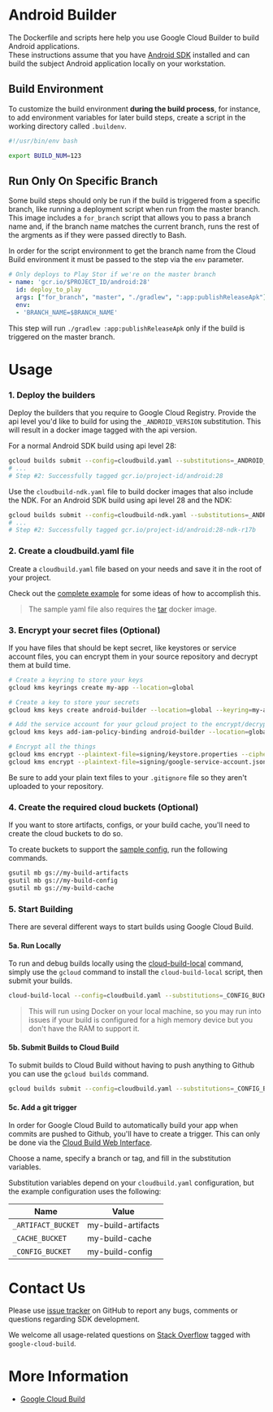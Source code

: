 # Android Builder

The Dockerfile and scripts here help you use Google Cloud Builder to build Android applications.  
These instructions assume that you have [Android SDK](https://developer.android.com/studio/index.html) installed and can build the subject Android application locally on your workstation.  

## Build Environment

To customize the build environment **during the build process**, for instance, to add environment variables for later build steps, create a script in the working directory called `.buildenv`.  

```bash
#!/usr/bin/env bash

export BUILD_NUM=123
```

## Run Only On Specific Branch

Some build steps should only be run if the build is triggered from a specific branch, like running a deployment script when run from the master branch.  This image includes a `for_branch` script that allows you to pass a branch name and, if the branch name matches the current branch, runs the rest of the argments as if they were passed directly to Bash.

In order for the script environment to get the branch name from the Cloud Build environment it must be passed to the step via the `env` parameter.

```yaml
# Only deploys to Play Stor if we're on the master branch
- name: 'gcr.io/$PROJECT_ID/android:28'
  id: deploy_to_play
  args: ["for_branch", "master", "./gradlew", ":app:publishReleaseApk"]
  env:
  - 'BRANCH_NAME=$BRANCH_NAME'
```

This step will run `./gradlew :app:publishReleaseApk` only if the build is triggered on the master branch.

# Usage

### 1. Deploy the builders

Deploy the builders that you require to Google Cloud Registry.  Provide the api level you'd like to build for using the `_ANDROID_VERSION` substitution.  This will result in a docker image tagged with the api version.

For a normal Android SDK build using api level 28:

```bash
gcloud builds submit --config=cloudbuild.yaml --substitutions=_ANDROID_VERSION=28
# ...
# Step #2: Successfully tagged gcr.io/project-id/android:28
```

Use the `cloudbuild-ndk.yaml` file to build docker images that also include the NDK. For an Android SDK build using api level 28 and the NDK:

```bash
gcloud builds submit --config=cloudbuild-ndk.yaml --substitutions=_ANDROID_VERSION=28
# ...
# Step #2: Successfully tagged gcr.io/project-id/android:28-ndk-r17b
```

### 2. Create a cloudbuild.yaml file

Create a `cloudbuild.yaml` file based on your needs and save it in the root of your project.

Check out the [complete example](examples/build-test-deploy.yaml) for some ideas of how to accomplish this.

> The sample yaml file also requires the [tar](../tar) docker image.

### 3. Encrypt your secret files (Optional)

If you have files that should be kept secret, like keystores or service account files, you can encrypt them in your source repository and decrypt them at build time.

```bash
# Create a keyring to store your keys
gcloud kms keyrings create my-app --location=global

# Create a key to store your secrets
gcloud kms keys create android-builder --location=global --keyring=my-app --purpose=encryption

# Add the service account for your gcloud project to the encrypt/decrypt role
gcloud kms keys add-iam-policy-binding android-builder --location=global --keyring=my-app --member='serviceAccount:1234567890@cloudbuild.gserviceaccount.com' --role=roles/cloudkms.cryptoKeyEncrypterDecrypter

# Encrypt all the things
gcloud kms encrypt --plaintext-file=signing/keystore.properties --ciphertext-file=signing/keystore.properties.enc --location=global --keyring=my-app --key=android-builder
gcloud kms encrypt --plaintext-file=signing/google-service-account.json --ciphertext-file=signing/google-service-account.json.enc --location=global --keyring=my-app --key=android-builder
```

Be sure to add your plain text files to your `.gitignore` file so they aren't uploaded to your repository.

### 4. Create the required cloud buckets (Optional)

If you want to store artifacts, configs, or your build cache, you'll need to create the cloud buckets to do so.

To create buckets to support the [sample config](samples/build-test-deploy.yaml), run the following commands.

```bash
gsutil mb gs://my-build-artifacts
gsutil mb gs://my-build-config
gsutil mb gs://my-build-cache
```

### 5. Start Building

There are several different ways to start builds using Google Cloud Build.

#### 5a. Run Locally

To run and debug builds locally using the [cloud-build-local](https://cloud.google.com/cloud-build/docs/build-debug-locally) command, simply use the `gcloud` command to install the `cloud-build-local` script, then submit your builds.

```bash
cloud-build-local --config=cloudbuild.yaml --substitutions=_CONFIG_BUCKET=my-app-config,_ARTIFACT_BUCKET=my-app-artifacts,_CACHE_BUCKET=my-app-cache .
```

> This will run using Docker on your local machine, so you may run into issues if your build is configured for a high memory device but you don't have the RAM to support it.

#### 5b. Submit Builds to Cloud Build

To submit builds to Cloud Build without having to push anything to Github you can use the `gcloud builds` command.

```bash
gcloud builds submit --config=cloudbuild.yaml --substitutions=_CONFIG_BUCKET=my-app-config,_ARTIFACT_BUCKET=my-app-artifacts,_CACHE_BUCKET=my-app-cache
```

#### 5c. Add a git trigger

In order for Google Cloud Build to automatically build your app when commits are pushed to Github, you'll have to create a trigger.  This can only be done via the [Cloud Build Web Interface](https://console.cloud.google.com/cloud-build/triggers).

Choose a name, specify a branch or tag, and fill in the substitution variables.

Substitution variables depend on your `cloudbuild.yaml` configuration, but the example configuration uses the following:

| Name | Value |
| --- | --- |
| `_ARTIFACT_BUCKET` | my-build-artifacts |
| `_CACHE_BUCKET` | my-build-cache |
| `_CONFIG_BUCKET` | my-build-config |


# Contact Us

Please use [issue tracker](https://github.com/GoogleCloudPlatform/android-cloud-build/issues)
on GitHub to report any bugs, comments or questions regarding SDK development.

We welcome all usage-related questions on [Stack Overflow](http://stackoverflow.com/questions/tagged/google-android-cloud-build)
tagged with `google-cloud-build`.

# More Information

* [Google Cloud Build](https://cloud.google.com/cloud-build/docs/)

